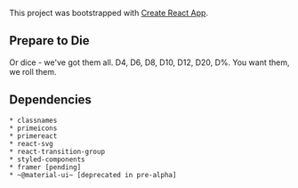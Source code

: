 This project was bootstrapped with [Create React App](https://github.com/facebook/create-react-app).

## Prepare to Die

Or dice - we've got them all. D4, D6, D8, D10, D12, D20, D%. You want them, we roll them.


## Dependencies    
    * classnames
    * primeicons
    * primereact
    * react-svg
    * react-transition-group
    * styled-components
    * framer [pending]
    * ~@material-ui~ [deprecated in pre-alpha]